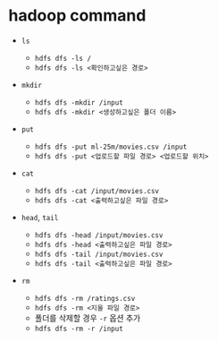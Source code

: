 # hadoop command

- `ls`
    - `hdfs dfs -ls /`
    - `hdfs dfs -ls <확인하고싶은 경로>`

- `mkdir`
    - `hdfs dfs -mkdir /input`
    - `hdfs dfs -mkdir <생성하고싶은 폴더 이름>`

- `put`
    - `hdfs dfs -put ml-25m/movies.csv /input`
    - `hdfs dfs -put <업로드할 파일 경로> <업로드할 위치>`

- `cat`
    - `hdfs dfs -cat /input/movies.csv`
    - `hdfs dfs -cat <출력하고싶은 파일 경로>`

- `head`, `tail`
    - `hdfs dfs -head /input/movies.csv`
    - `hdfs dfs -head <출력하고싶은 파일 경로>`
    - `hdfs dfs -tail /input/movies.csv`
    - `hdfs dfs -tail <출력하고싶은 파일 경로>`
- `rm`
    - `hdfs dfs -rm /ratings.csv`
    - `hdfs dfs -rm <지울 파일 경로>`
    - 폴더를 삭제할 경우 `-r` 옵션 추가
    - `hdfs dfs -rm -r /input`